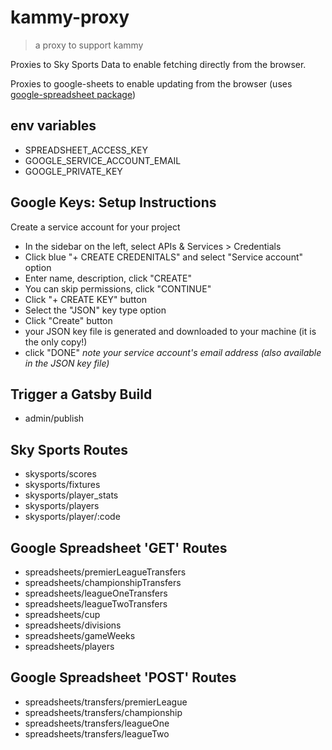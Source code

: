 # kammy-proxy

 > a proxy to support kammy

Proxies to Sky Sports Data to enable fetching directly from the browser.

Proxies to google-sheets to enable updating from the browser (uses [google-spreadsheet package](https://github.com/theoephraim/node-google-spreadsheet))

## env variables

 - SPREADSHEET_ACCESS_KEY
 - GOOGLE_SERVICE_ACCOUNT_EMAIL
 - GOOGLE_PRIVATE_KEY

 ## Google Keys: Setup Instructions

Create a service account for your project
  - In the sidebar on the left, select APIs & Services > Credentials
  - Click blue "+ CREATE CREDENITALS" and select "Service account" option
  - Enter name, description, click "CREATE"
  - You can skip permissions, click "CONTINUE"
  - Click "+ CREATE KEY" button
  - Select the "JSON" key type option
  - Click "Create" button
  - your JSON key file is generated and downloaded to your machine (it is the only copy!)
  - click "DONE"
_note your service account's email address (also available in the JSON key file)_

## Trigger a Gatsby Build

 - admin/publish

## Sky Sports Routes
 - skysports/scores
 - skysports/fixtures
 - skysports/player_stats
 - skysports/players
 - skysports/player/:code

## Google Spreadsheet 'GET' Routes
 - spreadsheets/premierLeagueTransfers
 - spreadsheets/championshipTransfers
 - spreadsheets/leagueOneTransfers
 - spreadsheets/leagueTwoTransfers
 - spreadsheets/cup
 - spreadsheets/divisions
 - spreadsheets/gameWeeks
 - spreadsheets/players

## Google Spreadsheet 'POST' Routes
 - spreadsheets/transfers/premierLeague
 - spreadsheets/transfers/championship
 - spreadsheets/transfers/leagueOne
 - spreadsheets/transfers/leagueTwo
